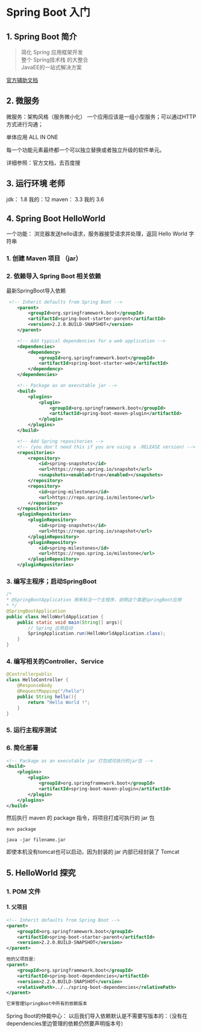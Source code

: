 # Spring Boot 入门

## 1. Spring Boot 简介

> 简化 Spring 应用框架开发<br>
> 整个 Spring技术栈 的大整合<br>
> JavaEE的一站式解决方案

[官方辅助文档](https://docs.spring.io/spring-boot/docs/2.1.5.RELEASE/reference/htmlsingle/)

## 2. 微服务

微服务：架构风格（服务微小化）
一个应用应该是一组小型服务；可以通过HTTP方式进行沟通；

单体应用 ALL IN ONE

每一个功能元素最终都一个可以独立替换或者独立升级的软件单元。

详细参照：官方文档，去百度搜

## 3. 运行环境 老师

jdk： 1.8 我的：12
maven： 3.3 我的 3.6

## 4. Spring Boot HelloWorld

一个功能：
浏览器发送hello请求，服务器接受请求并处理，返回 Hello World 字符串

### 1. 创建 Maven 项目 （jar）

### 2. 依赖导入 Spring Boot 相关依赖

最新SpringBoot导入依赖

```xml
 <!-- Inherit defaults from Spring Boot -->
    <parent>
        <groupId>org.springframework.boot</groupId>
        <artifactId>spring-boot-starter-parent</artifactId>
        <version>2.2.0.BUILD-SNAPSHOT</version>
    </parent>

    <!-- Add typical dependencies for a web application -->
    <dependencies>
        <dependency>
            <groupId>org.springframework.boot</groupId>
            <artifactId>spring-boot-starter-web</artifactId>
        </dependency>
    </dependencies>

    <!-- Package as an executable jar -->
    <build>
        <plugins>
            <plugin>
                <groupId>org.springframework.boot</groupId>
                <artifactId>spring-boot-maven-plugin</artifactId>
            </plugin>
        </plugins>
    </build>

    <!-- Add Spring repositories -->
    <!-- (you don't need this if you are using a .RELEASE version) -->
    <repositories>
        <repository>
            <id>spring-snapshots</id>
            <url>https://repo.spring.io/snapshot</url>
            <snapshots><enabled>true</enabled></snapshots>
        </repository>
        <repository>
            <id>spring-milestones</id>
            <url>https://repo.spring.io/milestone</url>
        </repository>
    </repositories>
    <pluginRepositories>
        <pluginRepository>
            <id>spring-snapshots</id>
            <url>https://repo.spring.io/snapshot</url>
        </pluginRepository>
        <pluginRepository>
            <id>spring-milestones</id>
            <url>https://repo.spring.io/milestone</url>
        </pluginRepository>
    </pluginRepositories>
```

### 3. 编写主程序；启动SpringBoot

```java
/*
* @SpringBootApplication 用来标注一个主程序，说明这个类是SpringBoot应用
* */
@SpringBootApplication
public class HelloWorldApplication {
    public static void main(String[] args){
        // Spring 应用启动
        SpringApplication.run(HelloWorldApplication.class);
    }
}
```

### 4. 编写相关的Controller、Service

```java
@Controllerpublic
class HelloController {
    @ResponseBody
    @RequestMapping("/hello")
    public String hello(){
        return "Hello World !";
    }
}
```

### 5. 运行主程序测试

### 6. 简化部署

```xml
<!-- Package as an executable jar 打包成可执行的jar包 -->
<build>
    <plugins>
        <plugin>
            <groupId>org.springframework.boot</groupId>
            <artifactId>spring-boot-maven-plugin</artifactId>
        </plugin>
    </plugins>
</build>

```

然后执行 maven 的 package 指令，将项目打成可执行的 jar 包

`mvn package`

`java -jar filename.jar`

即使本机没有tomcat也可以启动，因为封装的 jar 内部已经封装了 Tomcat

## 5. HelloWorld 探究

### 1. POM 文件

#### 1. 父项目

```xml
<!-- Inherit defaults from Spring Boot -->
<parent>
    <groupId>org.springframework.boot</groupId>
    <artifactId>spring-boot-starter-parent</artifactId>
    <version>2.2.0.BUILD-SNAPSHOT</version>
</parent>

他的父项目是:
<parent>
    <groupId>org.springframework.boot</groupId>
    <artifactId>spring-boot-dependencies</artifactId>
    <version>2.2.0.BUILD-SNAPSHOT</version>
    <relativePath>../../spring-boot-dependencies</relativePath>
</parent>

它来管理SpringBoot中所有的依赖版本
```

Spring Boot的仲裁中心：
以后我们导入依赖默认是不需要写版本的：（没有在dependencies里边管理的依赖仍然要声明版本号）